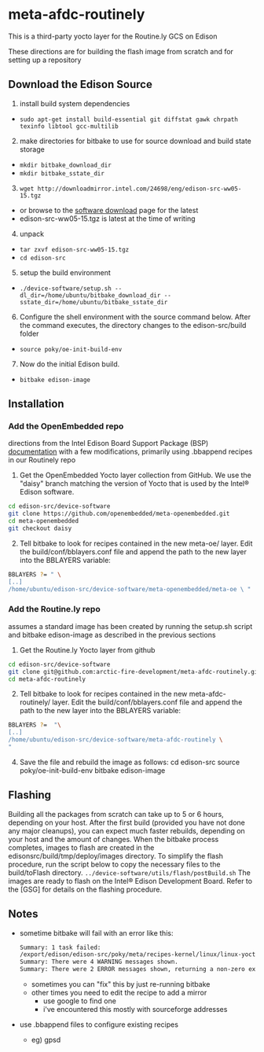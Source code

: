 # meta-afdc-routinely
This is a third-party yocto layer for the Routine.ly GCS on Edison

These directions are for building the flash image from scratch and for setting up a repository

## Download the Edison Source
1. install build system dependencies
  - `sudo apt-get install build-essential git diffstat gawk chrpath texinfo libtool gcc-multilib`
2. make directories for bitbake to use for source download and build state storage
  - `mkdir bitbake_download_dir`
  - `mkdir bitbake_sstate_dir`
3. `wget http://downloadmirror.intel.com/24698/eng/edison-src-ww05-15.tgz`
  - or browse to the [software download](http://www.intel.com/support/edison/sb/CS-035180.htm) page for the latest
  - edison-src-ww05-15.tgz is latest at the time of writing
4. unpack
  - `tar zxvf edison-src-ww05-15.tgz`
  - `cd edison-src`

5. setup the build environment
  - `./device-software/setup.sh --dl_dir=/home/ubuntu/bitbake_download_dir --sstate_dir=/home/ubuntu/bitbake_sstate_dir`
6. Configure the shell environment with the source command below. After the command executes, the directory changes to the edison-src/build folder
  - `source poky/oe-init-build-env`
7. Now do the initial Edison build.
  - `bitbake edison-image`

## Installation

### Add the OpenEmbedded repo
directions from the Intel Edison Board Support Package (BSP) [documentation](http://download.intel.com/support/edison/sb/edisonbsp_ug_331188005.pdf) with a few modifications, primarily using .bbappend recipes in our Routinely repo
1. Get the OpenEmbedded Yocto layer collection from GitHub. We use the "daisy" branch matching the
version of Yocto that is used by the Intel® Edison software.
  ```bash
  cd edison-src/device-software
  git clone https://github.com/openembedded/meta-openembedded.git
  cd meta-openembedded
  git checkout daisy
  ```
2. Tell bitbake to look for recipes contained in the new meta-oe/ layer. Edit the build/conf/bblayers.conf
file and append the path to the new layer into the BBLAYERS variable:
  ```bash
  BBLAYERS ?= " \
  [..]
  /home/ubuntu/edison-src/device-software/meta-openembedded/meta-oe \ "
  ```

### Add the Routine.ly repo
assumes a standard image has been created by running the setup.sh script and bitbake edison-image as described in the previous sections
1. Get the Routine.ly Yocto layer from github

  ```bash
  cd edison-src/device-software
  git clone git@github.com:arctic-fire-development/meta-afdc-routinely.git
  cd meta-afdc-routinely
  ```

2. Tell bitbake to look for recipes contained in the new meta-afdc-routinely/ layer. Edit the build/conf/bblayers.conf
file and append the path to the new layer into the BBLAYERS variable:

  ```bash
  BBLAYERS ?=  "\
  [..]
  /home/ubuntu/edison-src/device-software/meta-afdc-routinely \
  "
  ```

4. Save the file and rebuild the image as follows:
  cd edison-src
  source poky/oe-init-build-env
  bitbake edison-image

## Flashing
Building all the packages from scratch can take up to 5 or 6 hours, depending on your host. After the first build
(provided you have not done any major cleanups), you can expect much faster rebuilds, depending on your host
and the amount of changes. When the bitbake process completes, images to flash are created in the edisonsrc/build/tmp/deploy/images
directory. To simplify the flash procedure, run the script below to copy the necessary
files to the build/toFlash directory.
`../device-software/utils/flash/postBuild.sh`
The images are ready to flash on the Intel® Edison Development Board. Refer to the [GSG] for details on the
flashing procedure.

## Notes
- sometime bitbake will fail with an error like this:

  ```bash
  Summary: 1 task failed:
  /export/edison/edison-src/poky/meta/recipes-kernel/linux/linux-yocto_3.10.bb, do_fetch
  Summary: There were 4 WARNING messages shown.
  Summary: There were 2 ERROR messages shown, returning a non-zero exit code.
  ```

    - sometimes you can "fix" this by just re-running bitbake
    - other times you need to edit the recipe to add a mirror
      - use google to find one
      - i've encountered this mostly with sourceforge addresses
- use .bbappend files to configure existing recipes
  - eg) gpsd
